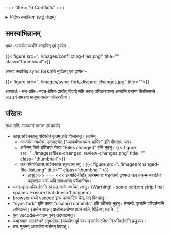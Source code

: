 +++
title = "6 Conflicts"
+++
<details><summary>निर्देश-समीक्रिया (द्रष्टुं नोद्यम्)</summary>

- अधः XYZ इति यद् अस्ति, तस्य स्थाने स्वीयं github-नाम प्रयुङ्क्ताम्।
  - अथवैतत् प्रयुज्यतां यन्त्रम्: <input id="input_githubUserId" value="XYZ"></input><input id="input_repo" value="REPO"></input><button id="transformId" onclick="handleTransformIdBtnClick();">पाठम् परिवर्तय!!</button>
- Back to [Git workflow](/groups/dyuganga/projects/text/git-workflow/?githubUserId=XYZ&repo=REPO)
</details>

## समस्याभिज्ञानम्
भवद्-आकर्षणाभ्यर्थने कदाचिद् एवं दृश्येत -

{{< figure src="../images/conflicting-files.png" title="" class="thumbnail">}}

अथवा कदाचिद् sync fork इति नुदितय् एवं दृश्येत -

{{< figure src="../images/sync-fork_discard-changes.jpg" title="">}}

अस्यार्थः - मत्-प्रति--भवत्-प्रेषित-प्रत्योर् विवादे सति भवत्-परिष्करणान्य् अन्यानि यन्त्रेण तिरक्रियन्ते।  
अत इयं समस्या मानुषप्रयासेण परिहरणीया।  

## परिहारः
तथा सति, सावधानं क्रमश एवं कार्यम् -

- कासु सञ्चिकासु परिवर्तनं कृतम् इति विजानातु। तदर्थम् 
  - आकर्षणाभ्यर्थनम् उद्घाटयेत् ("आकर्षणाभ्यर्थन-प्राप्तिः" इति वीक्षताम् [अत्र](../5_sUchita-doSha-parihAra-prativachane?githubUserId=XYZ&repo=REPO))। 
  - अस्मिन् चित्रे दर्शितया रीत्या "Files changed" इति नुदतु। {{< figure src="../images/files-changed_review-changes.png" title="" class="thumbnail">}}
  - तत्र परिवर्तितास् सञ्चिकास् स्फुटास् स्युः। {{< figure src="../images/changed-file-list.png" title="" class="thumbnail">}} 
    - तासु >>> === <<< इत्यादि-चिह्नैर् आरभमानाः पङ्क्तयो दृश्यन्ते चेत्
    तन्-मन्ध्यवर्तिनः पङ्क्तयः सर्वा अपि सावधानम् परीक्षणीयाः।
- भवत्-कृत-परिवर्तनानि स्वसङ्गणके क्वचिद् रक्षतु। (Warning! - some editors strip final spaces. Ensure that doesn't happen.)
- browser मध्ये vscode इत्य् उद्घाटितं चेत्, तद् पिदधातु। 
- "sync fork" इति कृत्वा "discard commits" इति कीलकं नुदतु। तेनान्यैः कृतानि परिवर्तनानि लभिष्यन्ते। (अनेन साकम् प्राचीनाकर्षणाभ्यर्थने सति, पिहितम् भवति। )
- पुनः vscode-गवाक्षम् पुनर् उद्घाटयतु।
- यथास्थानं पाठशोधने ऽनुवर्तताम् (यथापेक्षं पूर्वं स्वसङ्गणके रक्षितानि परिवर्तनानि प्रयुज्य)।
- ततः नूतनम् आकर्षणाभ्यर्थनम् प्रेषयतु। 


<script src="../contribution-page-customizer.js"></script>

